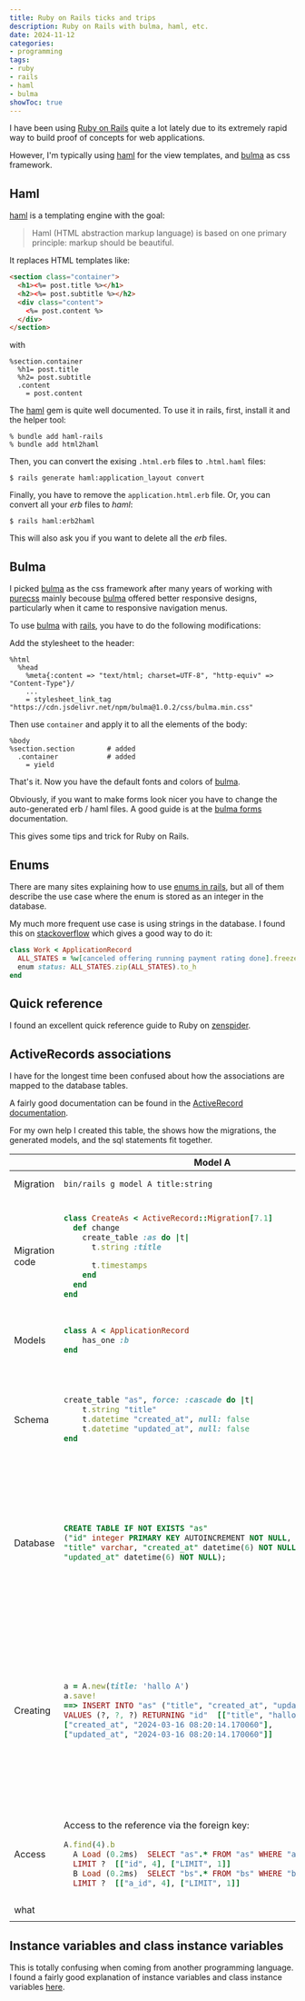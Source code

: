 ```yaml
---
title: Ruby on Rails ticks and trips
description: Ruby on Rails with bulma, haml, etc.
date: 2024-11-12
categories:
- programming
tags:
- ruby
- rails
- haml
- bulma
showToc: true
---
```


I have been using [Ruby on Rails][rails] quite a lot lately due to its extremely rapid way to build proof of concepts for web applications.

However, I'm typically using [haml] for the view templates, and [bulma] as css framework.

## Haml

[haml](https://haml.info/) is a templating engine with the goal:

> Haml (HTML abstraction markup language) is based on one primary principle: markup should be beautiful. 

It replaces HTML templates like:

~~~~html
<section class="container">
  <h1><%= post.title %></h1>
  <h2><%= post.subtitle %></h2>
  <div class="content">
    <%= post.content %>
  </div>
</section>
~~~~

with 

~~~~haml
%section.container
  %h1= post.title
  %h2= post.subtitle
  .content
    = post.content
~~~~

The [haml] gem is quite well documented. To use it in rails, first, install it and the helper tool:

    % bundle add haml-rails
    % bundle add html2haml

Then, you can convert the exising `.html.erb` files to `.html.haml` files:

    $ rails generate haml:application_layout convert

Finally, you have to remove the `application.html.erb` file. Or, you can convert all your *erb* files to *haml*:

    $ rails haml:erb2haml

This will also ask you if you want to delete all the *erb* files.


## Bulma

I picked [bulma] as the css framework after many years of working with [purecss](https://pure-css.github.io/) mainly becouse [bulma] offered better responsive designs, particularly when it came to responsive navigation menus.

To use [bulma] with [rails], you have to do the following modifications:

Add the stylesheet to the  header:

~~~~haml
%html
  %head
    %meta{:content => "text/html; charset=UTF-8", "http-equiv" => "Content-Type"}/
    ...
    = stylesheet_link_tag "https://cdn.jsdelivr.net/npm/bulma@1.0.2/css/bulma.min.css"
~~~~

Then use `container` and apply it to all the elements of the body:

~~~~haml
%body
%section.section        # added
  .container            # added
    = yield
~~~~

That's it. Now you have the default fonts and colors of [bulma].

Obviously, if you want to make forms look nicer you have to change the auto-generated erb / haml files. A good guide is at the [bulma forms](https://bulma.io/documentation/form/general/) documentation.


[rails]: https://guides.rubyonrails.org/index.html
[haml]: https://github.com/haml/haml-rails
[bulma]: https://bulma.io/



This gives some tips and trick for Ruby on Rails.

## Enums

There are many sites explaining how to use [enums in rails](), but all of them describe the use case where the enum is stored as an integer in the database. 

My much more frequent use case is using strings in the database. I found this on [stackoverflow](https://stackoverflow.com/questions/32938729/how-to-store-enum-as-string-to-database-in-rails) which gives a good way to do it:

~~~~ruby
class Work < ApplicationRecord
  ALL_STATES = %w[canceled offering running payment rating done].freeze
  enum status: ALL_STATES.zip(ALL_STATES).to_h
end
~~~~


## Quick reference

I found an excellent quick reference guide to Ruby on [zenspider][quickref].


## ActiveRecords associations

I have for the longest time been confused about how the associations are mapped to the database tables. 

A fairly good documentation can be found in the [ActiveRecord documentation](https://apidock.com/rails/ActiveRecord/Associations/ClassMethods).

For my own help I created this table, the shows how the migrations, the generated models, and the sql statements fit together.


<table>
<thead>
  <tr>
    <th></th>
    <th>Model A</th>
    <th>Model B</th>
  </tr>
</thead>
<tbody>
<tr>
  <td>Migration</td>
  <td>

~~~
bin/rails g model A title:string
~~~
  </td>
  <td>
  
~~~
bin/rails g model B title:string a:references
~~~

  </td>
<tr>
  <td>Migration code</td>
  <td>

~~~ruby
class CreateAs < ActiveRecord::Migration[7.1]
  def change
    create_table :as do |t|
      t.string :title

      t.timestamps
    end
  end
end
~~~
  </td>
  <td>

~~~ruby
class CreateBs < ActiveRecord::Migration[7.1]
  def change
    create_table :bs do |t|
      t.string :title
      t.references :a, null: false, foreign_key: true

      t.timestamps
    end
  end
end
~~~
  </td>

<tr>
  <td>Models</td>
  <td>

~~~ruby
class A < ApplicationRecord
    has_one :b
end
~~~
  </td>
  <td>

~~~ruby
class B < ApplicationRecord
  belongs_to :a 
end
~~~
  </td>
</tr>

<tr>
<td>Schema</td>
<td>

~~~ruby
create_table "as", force: :cascade do |t|
    t.string "title"
    t.datetime "created_at", null: false
    t.datetime "updated_at", null: false
end
~~~
</td>
<td>

~~~ruby
create_table "bs", force: :cascade do |t|
    t.string "title"
    t.integer "a_id", null: false
    t.datetime "created_at", null: false
    t.datetime "updated_at", null: false
    t.index ["a_id"], name: "index_bs_on_a_id"
end

add_foreign_key "bs", "as"
~~~
</td>

</tr>

<tr>
<td>Database</td>
<td>

~~~sql
CREATE TABLE IF NOT EXISTS "as" 
("id" integer PRIMARY KEY AUTOINCREMENT NOT NULL, 
"title" varchar, "created_at" datetime(6) NOT NULL,
"updated_at" datetime(6) NOT NULL);
~~~
</td>
<td>

~~~sql
CREATE TABLE IF NOT EXISTS "bs" 
("id" integer PRIMARY KEY AUTOINCREMENT NOT NULL,
"title" varchar, "a_id" integer NOT NULL, 
"created_at" datetime(6) NOT NULL, 
"updated_at" datetime(6) NOT NULL, 
CONSTRAINT "fk_rails_ddf8c0c4b5"
FOREIGN KEY ("a_id")
  REFERENCES "as" ("id")
);
CREATE INDEX "index_bs_on_a_id" ON "bs" ("a_id");
~~~

The foreign key index is generated on the `belongs_to` class.

</td>
</tr>
<tr>
<td>Creating</td>
<td>

~~~ruby
a = A.new(title: 'hallo A')
a.save!
==> INSERT INTO "as" ("title", "created_at", "updated_at") 
VALUES (?, ?, ?) RETURNING "id"  [["title", "hallo A"], 
["created_at", "2024-03-16 08:20:14.170060"], 
["updated_at", "2024-03-16 08:20:14.170060"]]
~~~
</td>
<td>

~~~ruby
b = B.new(title: 'hallo B')
b.save!
==> `raise_validation_error': Validation failed: 
A must exist (ActiveRecord::RecordInvalid)
~~~

b must have an association to a when saving.

~~~ruby
b = B.new(title: 'hallo B', a: a)
b.save!
TRANSACTION (0.1ms)  begin transaction
B Create (2.9ms)  INSERT INTO "bs" 
("title", "a_id", "created_at", "updated_at") VALUES (?, ?, ?, ?) 
RETURNING "id"  [["title", "hallo B"], ["a_id", 4], 
["created_at", "2024-03-16 08:25:29.621566"], 
["updated_at", "2024-03-16 08:25:29.621566"]]
TRANSACTION (0.9ms)  commit transaction
~~~

This creates a and the associated b.
</td>
</tr>

<tr>
<td>Access</td>
<td>

Access to the reference via the foreign key:

~~~ruby
A.find(4).b
  A Load (0.2ms)  SELECT "as".* FROM "as" WHERE "as"."id" = ? 
  LIMIT ?  [["id", 4], ["LIMIT", 1]]
  B Load (0.2ms)  SELECT "bs".* FROM "bs" WHERE "bs"."a_id" = ? 
  LIMIT ?  [["a_id", 4], ["LIMIT", 1]]
~~~
</td>
<td>

Access with two sequential selects.

~~~ruby
B.find(3).a
  B Load (0.2ms)  SELECT "bs".* FROM "bs" WHERE "bs"."id" = ? 
  LIMIT ?  [["id", 3], ["LIMIT", 1]]
  A Load (0.1ms)  SELECT "as".* FROM "as" WHERE "as"."id" = ? 
  LIMIT ?  [["id", 4], ["LIMIT", 1]]
~~~
</td>
</tr>

<tr>
<td>what</td>
<td>

~~~ruby
~~~
</td>
<td>

~~~ruby
~~~
</td>
</tr>
</tbody>
</table>



## Instance variables and class instance variables

This is totally confusing when coming from another programming language. I found a fairly good explanation of instance variables and class instance variables [here](https://fernandobasso.dev/ruby/classes-and-objects.html).


[quickref]: https://www.zenspider.com/ruby/quickref.html#types